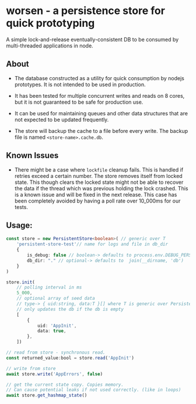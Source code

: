 # worsen - a persistence store for quick prototyping

A simple lock-and-release eventually-consistent DB to be consumed by multi-threaded applications in node.

## About
- The database constructed as a utility for quick consumption by nodejs prototypes. It is not intended to be used in production. 

- It has been tested for multiple concurrent writes and reads on 8 cores, but it is not guaranteed to be safe for production use.

- It can be used for maintaining queues and other data structures that are not expected to be updated frequently.

- The store will backup the cache to a file before every write. The backup file is named `<store-name>.cache.db`.

## Known Issues
- There might be a case where `lockfile` cleanup fails. This is handled if retries exceed a certain number. The store removes itself from locked state. This though clears the locked state might not be able to recover the data if the thread which was previous
holding the lock crashed. This is a known issue and will be fixed in the next release. This case has been completely avoided by having a poll rate over 10_000ms for our tests.

## Usage:

```ts
const store = new PersistentStore<boolean>( // generic over T
    'persistent-store-test'// name for logs and file in db_dir
    {
        is_debug: false // boolean-> defaults to process.env.DEBUG_PERSISTENCE === 'true'
        db_dir: "." // optional-> defaults to  join(__dirname, 'db')
    }
)

store.init(
    // polling interval in ms
    5_000, 
    // optional array of seed data
    // type-> { uid:string, data:T }[] where T is generic over PersistentStore<T>
    // only updates the db if the db is empty
    [
		{
			uid: 'AppInit',
			data: true,
		},
	])

// read from store - synchronous read.
const returned_value:bool = store.read('AppInit')

// write from store
await store.write('AppErrors', false)

// get the current state copy. Copies memory.
// Can cause potential leaks if not used correctly. (like in loops)
await store.get_hashmap_state()
```
